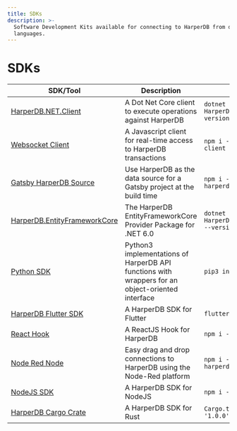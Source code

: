 ```yaml
---
title: SDKs
description: >-
  Software Development Kits available for connecting to HarperDB from different
  languages.
---
```


# SDKs

| SDK/Tool                                                                                    | Description                                                                                      | Installation                                                      |
| ------------------------------------------------------------------------------------------- | ------------------------------------------------------------------------------------------------ | ----------------------------------------------------------------- |
| [HarperDB.NET.Client](https:/www.nuget.org/packages/HarperDB.NET.Client)                   | A Dot Net Core client to execute operations against HarperDB                                     | `dotnet add package HarperDB.NET.Client --version 1.1.0`          |
| [Websocket Client](https:/www.npmjs.com/package/harperdb-websocket-client)                 | A Javascript client for real-time access to HarperDB transactions                                | `npm i -s harperdb-websocket-client`                              |
| [Gatsby HarperDB Source](https:/www.npmjs.com/package/gatsby-source-harperdb)              | Use HarperDB as the data source for a Gatsby project at the build time                           | `npm i -s gatsby-source-harperdb`                                 |
| [HarperDB.EntityFrameworkCore](https:/www.nuget.org/packages/HarperDB.EntityFrameworkCore) | The HarperDB EntityFrameworkCore Provider Package for .NET 6.0                                   | `dotnet add package HarperDB.EntityFrameworkCore --version 1.0.0` |
| [Python SDK](https:/pypi.org/project/harperdb/)                                            | Python3 implementations of HarperDB API functions with wrappers for an object-oriented interface | `pip3 install harperdb`                                           |
| [HarperDB Flutter SDK](https:/github.com/HarperDB/harperdb-sdk-flutter)                    | A HarperDB SDK for Flutter                                                                       | `flutter pub add harperdb`                                        |
| [React Hook](https:/www.npmjs.com/package/use-harperdb)                                    | A ReactJS Hook for HarperDB                                                                      | `npm i -s use-harperdb`                                           |
| [Node Red Node](https:/flows.nodered.org/node/node-red-contrib-harperdb)                   | Easy drag and drop connections to HarperDB using the Node-Red platform                           | `npm i -s node-red-contrib-harperdb`                              |
| [NodeJS SDK](https:/www.npmjs.com/package/harperive)                                       | A HarperDB SDK for NodeJS                                                                        | `npm i -s harperive`                                              |
| [HarperDB Cargo Crate](https:/crates.io/crates/harperdb)                                   | A HarperDB SDK for Rust                                                                          | `Cargo.toml > harperdb = '1.0.0'`                                 |
